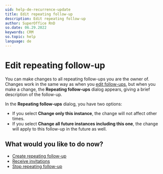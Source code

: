 ```yaml
---
uid: help-de-recurrence-update
title: Edit repeating follow-up
description: Edit repeating follow-up
author: SuperOffice RnD
so.date: 06.29.2022
keywords: CRM
so.topic: help
language: de
---
```


# Edit repeating follow-up

You can make changes to all repeating follow-ups you are the owner of. Changes work in the same way as when you [edit follow-ups][2], but when you make a change, the **Repeating follow-ups** dialog appears, giving a brief description of the follow-up.

In the **Repeating follow-ups** dialog, you have two options:

* If you select **Change only this instance**, the change will not affect other times.
* If you select **Change all future instances including this one**, the change will apply to this follow-up in the future as well.

## What would you like to do now?

* [Create repeating follow-up][3]
* [Receive invitations][4]
* [Stop repeating follow-up][5]

<!-- Referenced links -->
[2]: ../edit-follow-up.md
[3]: create.md
[4]: ../invitation/receive.md
[5]: stop.md

<!-- Referenced images -->

